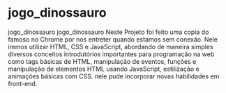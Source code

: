 # jogo_dinossauro
jogo_dinossauro
jogo_dinossauro Neste Projeto foi feito uma copia do famoso no Chrome por nos entreter quando estamos sem conexão.
Nele iremos utilizar HTML, CSS e JavaScript, abordando de maneira simples diversos conceitos introdutórios importantes para programação na web como tags básicas de HTML,
manipulação de eventos, funções e manipulação de elementos HTML usando JavaScript, estilização e animações básicas com CSS.
nele pude incorporar novas habilidades em front-end.
